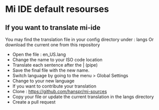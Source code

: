 # Mi IDE default resourses

## If you want to translate mi-ide

You may find the translation file in your config directory under : langs
Or download the current one from this repository

- Open the file : en_US.lang
- Change the name to your ISO code location
- Translate each sentence after the | (pipe)
- Save the final file with the new name.
- Switch language by going to the menu > Global Settings
- Change to your new language
- If you want to contribute your translation
- Clone : https://github.com/hanspr/mi-sources
- Copy your file or update the current translation in the langs directory
- Create a pull request

